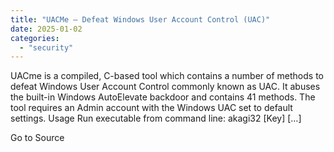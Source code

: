 ```yaml
---
title: "UACMe – Defeat Windows User Account Control (UAC)"
date: 2025-01-02
categories: 
  - "security"
---
```


UACme is a compiled, C-based tool which contains a number of methods to defeat Windows User Account Control commonly known as UAC. It abuses the built-in Windows AutoElevate backdoor and contains 41 methods. The tool requires an Admin account with the Windows UAC set to default settings. Usage Run executable from command line: akagi32 \[Key\] \[…\]

Go to Source
